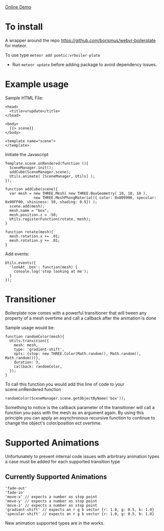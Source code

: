 [Online Demo](http://boilerplatedemo.meteor.com/)

# To install
A wrapper around the repo https://github.com/borismus/webvr-boilerplate for meteor.

To use type `meteor add poetic:vrboiler-plate`
  * Run `meteor update` before adding package to avoid dependency issues.

# Example usage

Sample HTML File:
```
<head>
  <title>vrupdate</title>
</head>

<body>
  {{> scene}}
</body>

<template name="scene">
</template>
```

Initiate the Javascript
```
Template.scene.onRendered(function (){
  SceneManager.init();
  addCube(SceneManager.scene);
  Utils.animate( [SceneManager, Utils] );
});

function addCube(scene){
  var mesh = new THREE.Mesh( new THREE.BoxGeometry( 10, 10, 10 ),
             new THREE.MeshPhongMaterial({ color: 0x009900, specular: 0x00FF00, shininess: 50, shading: 0.5}) );
  scene.add(mesh);
  mesh.name = "box";
  mesh.position.z = -50;
  Utils.registerFunction(rotate, mesh);
}

function rotate(mesh){
  mesh.rotation.x += .01;
  mesh.rotation.y += .01;
}
```

Add events:
```
Utils.events({
  'lookAt .box': function(mesh) {
    console.log('stop looking at me');
  }
});
```

# Transitioner

Boilerplate now comes with a powerful transitioner that will tween any property of a mesh overtime and call a callback after the animation is done

Sample usage would be:
```
function randomColor(mesh){
  Utils.transition({
    mesh: mesh,
    type: 'gradient-shift',
    opts: {stop: new THREE.Color(Math.random(), Math.random(), Math.random())},
    duration: 3,
    callback: randomColor,
  });
}
```

To call this function you would add this line of code to your scene.onRendered function
```
randomColor(SceneManager.scene.getObjectByName('box'));
```

Something to notice is the callback parameter of the transitioner will call a function you pass with the mesh as an argument again. By using this principle you can apply an asynchronous recursive function to continue to change the object's color/position ect overtime.

# Supported Animations

Unfortunately to prevent internal code issues with arbritrary animation types a case must be added for each supported transition type

## Currently Supported Animations

```
'fade-out'
'fade-in'
'move-x' // expects a number as stop point
'move-y' // expects a number as stop point
'move-z' // expects a number as stop point
'gradient-shift' // expects an r g b vector {r: 1.0, g: 0.5, b: 1.0}
'specular-shift' // expects an r g b vector {r: 1.0, g: 0.5, b: 1.0}
```

New animation supported types are in the works.
